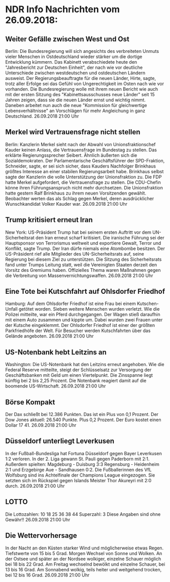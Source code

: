 # NDR Info Nachrichten vom 26.09.2018:


## Weiter Gefälle zwischen West und Ost
Berlin: Die Bundesregierung will sich angesichts des verbreiteten Unmuts vieler Menschen in Ostdeutschland wieder stärker um die dortige Entwicklung kümmern. Das Kabinett verabschiedete heute den "Jahresbericht zur Deutschen Einheit", der nach wie vor deutliche Unterschiede zwischen westdeutschen und ostdeutschen Ländern ausweist. Der Regierungsbeauftragte für die neuen Länder, Hirte, sagte, trotz aller Erfolge sei das Gefühl von Ungerechtigkeit im Osten nach wie vor vorhanden. Die Bundesregierung wolle mit ihrem neuen Bericht wie auch mit der ersten Sitzung des "Kabinettsausschusses neue Länder" seit 15 Jahren zeigen, dass sie die neuen Länder ernst und wichtig nimmt. Daneben arbeitet nun auch die neue "Kommission für gleichwertige Lebensverhältnisse" an Vorschlägen für mehr Angleichung in ganz Deutschland. 26.09.2018 21:00 Uhr 

## Merkel wird Vertrauensfrage nicht stellen
Berlin: Kanzlerin Merkel sieht nach der Abwahl von Unionsfraktionschef Kauder keinen Anlass, die Vertrauensfrage im Bundestag zu stellen. Das erklärte Regierungssprecher Seibert. Ähnlich äußerten sich die Sozialdemokraten. Der Parlamentarische Geschäftsführer der SPD-Fraktion, Schneider, sagte, er sei sich sicher, dass Kauders Nachfolger Brinkhaus größtes Interesse an einer stabilen Regierungsarbeit habe. Brinkhaus selbst sagte der Kanzlerin die volle Unterstützung der Unionsfraktion zu. Die FDP hatte Merkel aufgefordert, die Vertrauensfrage zu stellen. Die CDU-Chefin könne ihren Führungsanspruch nicht mehr durchsetzen. Die Unionsfraktion hatte gestern Ralf Brinkhaus zu ihrem neuen Vorsitzenden gewählt. Beobachter werten das als Schlag gegen Merkel, deren ausdrücklicher Wunschkandidat Volker Kauder war. 26.09.2018 21:00 Uhr 

## Trump kritisiert erneut Iran
New York: US-Präsident Trump hat bei seinem ersten Auftritt vor dem UN-Sicherheitsrat den Iran erneut scharf kritisiert. Die iranische Führung sei der Hauptsponsor von Terrorismus weltweit und exportiere Gewalt, Terror und Konflikt, sagte Trump. Der Iran dürfe niemals eine Atombombe besitzen. Der US-Präsident rief alle Mitglieder des UN-Sicherheitsrats auf, seine Regierung bei diesem Ziel zu unterstützen. Die Sitzung des Sicherheitsrats fand unter Trumps Leitung statt, weil die Vereinigten Staaten derzeit den Vorsitz des Gremiums haben. Offizielles Thema waren Maßnahmen gegen die Verbreitung von Massenvernichtungswaffen. 26.09.2018 21:00 Uhr 

## Eine Tote bei Kutschfahrt auf Ohlsdorfer Friedhof
Hamburg: Auf dem Ohlsdorfer Friedhof ist eine Frau bei einem Kutschen-Unfall getötet worden. Sieben weitere Menschen wurden verletzt. Wie die Polizei mitteilte, war ein Pferd durchgegangen. Der Wagen stieß daraufhin mit einem Auto zusammen und kippte um. Dabei wurden zwei Frauen unter der Kutsche eingeklemmt. Der Ohlsdorfer Friedhof ist einer der größten Parkfriedhöfe der Welt. Für Besucher werden Kutschfahrten über das Gelände angeboten. 26.09.2018 21:00 Uhr 

## US-Notenbank hebt Leitzins an
Washington: Die US-Notenbank hat den Leitzins erneut angehoben. Wie die Federal Reserve mitteilte, steigt der Schlüsselsatz zur Versorgung der Geschäftsbanken mit Geld um einen Viertelpunkt. Die Zinsspanne liegt künftig bei 2 bis 2,25 Prozent. Die Notenbank reagiert damit auf die boomende US-Wirtschaft. 26.09.2018 21:00 Uhr 

## Börse Kompakt
Der Dax schließt bei 12.386 Punkten. Das ist ein Plus von 0,1 Prozent. Der Dow Jones aktuell: 26.540 Punkte. Plus 0,2 Prozent. Der Euro kostet einen Dollar 17 41. 26.09.2018 21:00 Uhr 

## Düsseldorf unterliegt Leverkusen
In der Fußball-Bundesliga hat Fortuna Düsseldorf gegen Bayer Leverkusen 1:2 verloren. In der 2. Liga gewann St. Pauli gegen Paderborn mit 2:1.
Außerdem spielten:
Magdeburg - Duisburg   3:3
Regensburg - Heidenheim 2:1
und Erzgebirge Aue - Sandhausen 0:2. Die Fußballerinnen des VfL Wolfsburg sind ins Achtelfinale der Champions League eingezogen. Sie setzten sich im Rückspiel gegen Islands Meister Thor Akureyri mit 2:0 durch. 26.09.2018 21:00 Uhr 

## LOTTO
Die Lottozahlen:
10		18		25		36		38		44
Superzahl:		3 Diese Angaben sind ohne Gewähr!! 26.09.2018 21:00 Uhr 

## Die Wettervorhersage
In der Nacht an den Küsten starker Wind und möglicherweise etwas Regen. Tiefstwerte von 15 bis 5 Grad. Morgen Wechsel von Sonne und Wolken. An der Ostsee und später an der Nordsee wolkiger, einzelne Schauer möglich bei 18 bis 22 Grad. Am Freitag wechselnd bewölkt und einzelne Schauer, bei 13 bis 16 Grad. Am Sonnabend wolkig, teils heiter und weitgehend trocken, bei 12 bis 16 Grad. 26.09.2018 21:00 Uhr 
